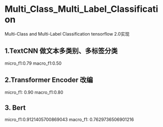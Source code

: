 # Multi_Class_Multi_Label_Classification
Multi-Class and Multi-Label Classification tensorflow 2.0实现
## 1.TextCNN 做文本多类别、多标签分类
micro_f1:0.79  macro_f1:0.50
## 2.Transformer Encoder 改编
micro_f1: 0.90 macro_f1:0.80
## 3. Bert 
micro_f1:0.9121405700869043 macro_f1: 0.7629736506901216

